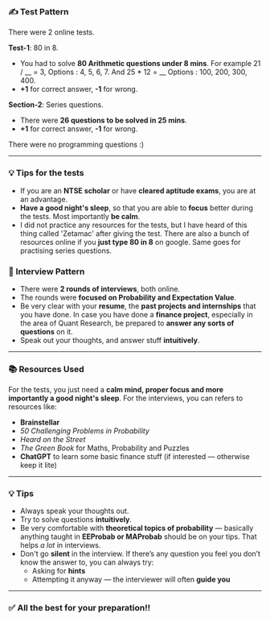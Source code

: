 ### ✍️ Test Pattern

There were 2 online tests.

**Test-1**: 80 in 8.
- You had to solve **80 Arithmetic questions under 8 mins**. For example 21 / __ = 3, Options : 4, 5, 6, 7. And 25 * 12 = __ Options : 100, 200, 300, 400. 
- **+1** for correct answer, **-1** for wrong.
  
**Section-2**: Series questions.
  - There were **26 questions to be solved in 25 mins**. 
  - **+1** for correct answer, **-1** for wrong.

There were no programming questions :)

---
### 💡 Tips for the tests
- If you are an **NTSE scholar** or have **cleared aptitude exams**, you are at an advantage.
- **Have a good night's sleep**, so that you are able to **focus** better during the tests. Most importantly **be calm**.
- I did not practice any resources for the tests, but I have heard of this thing called 'Zetamac' after giving the test. There are also a bunch of resources online if you **just type 80 in 8** on google. Same goes for practising series questions.

### 👥 Interview Pattern
- There were **2 rounds of interviews**, both online. 
- The rounds were **focused on Probability and Expectation Value**. 
- Be very clear with your **resume**, the **past projects and internships** that you have done. In case you have done a **finance project**, especially in the area of Quant Research, be prepared to **answer any sorts of questions** on it.
- Speak out your thoughts, and answer stuff **intuitively**. 

---

### 📚 Resources Used
For the tests, you just need a **calm mind, proper focus and more importantly a good night's sleep**.
For the interviews, you can refers to resources like:
- **Brainstellar**
- *50 Challenging Problems in Probability*
- *Heard on the Street*
- *The Green Book* for Maths, Probability and Puzzles
- **ChatGPT** to learn some basic finance stuff (if interested — otherwise keep it lite)

---


### 💡 Tips

- Always speak your thoughts out. 
- Try to solve questions **intuitively**.
- Be very comfortable with **theoretical topics of probability** — basically anything taught in **EEProbab or MAProbab** should be on your tips. That helps *a lot* in interviews.
- Don't go **silent** in the interview. If there’s any question you feel you don’t know the answer to, you can always try:
  - Asking for **hints**
  - Attempting it anyway — the interviewer will often **guide you**

---

### ✅ All the best for your preparation!!
